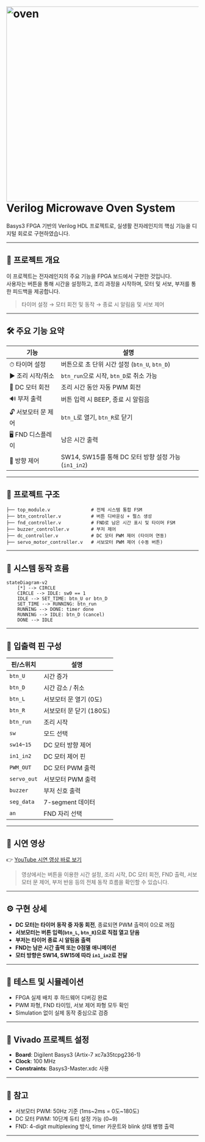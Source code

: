 # <img width="512" height="512" alt="oven" src="https://github.com/user-attachments/assets/16a6bf9d-d54f-4080-b7b1-4d1d6054fab6" /> Verilog Microwave Oven System  

Basys3 FPGA 기반의 Verilog HDL 프로젝트로, 실생활 전자레인지의 핵심 기능을 디지털 회로로 구현하였습니다.

---

## 📌 프로젝트 개요

이 프로젝트는 전자레인지의 주요 기능을 FPGA 보드에서 구현한 것입니다.  
사용자는 버튼을 통해 시간을 설정하고, 조리 과정을 시작하며, 모터 및 서보, 부저를 통한 피드백을 제공합니다.

> 타이머 설정 → 모터 회전 및 동작 → 종료 시 알림음 및 서보 제어  

---

## 🛠️ 주요 기능 요약

| 기능                  | 설명 |
|-----------------------|------|
| ⏱ 타이머 설정         | 버튼으로 초 단위 시간 설정 (`btn_U`, `btn_D`) |
| ▶ 조리 시작/취소      | `btn_run`으로 시작, `btn_D`로 취소 가능 |
| 🔄 DC 모터 회전        | 조리 시간 동안 자동 PWM 회전 |
| 🔊 부저 출력          | 버튼 입력 시 BEEP, 종료 시 알림음 |
| 🔓 서보모터 문 제어   | `btn_L`로 열기, `btn_R`로 닫기 |
| 🖥 FND 디스플레이     | 남은 시간 출력 |
| 🧭 방향 제어          | SW14, SW15를 통해 DC 모터 방향 설정 가능 (`in1_in2`) |

---

## 🔩 프로젝트 구조

```
├── top_module.v               # 전체 시스템 통합 FSM
├── btn_controller.v           # 버튼 디바운싱 + 펄스 생성
├── fnd_controller.v           # FND로 남은 시간 표시 및 타이머 FSM
├── buzzer_controller.v        # 부저 제어
├── dc_controller.v            # DC 모터 PWM 제어 (타이머 연동)
├── servo_motor_controller.v   # 서보모터 PWM 제어 (수동 버튼)
```

---

## 🧠 시스템 동작 흐름

```mermaid
stateDiagram-v2
    [*] --> CIRCLE
    CIRCLE --> IDLE: sw0 == 1
    IDLE --> SET_TIME: btn_U or btn_D
    SET_TIME --> RUNNING: btn_run
    RUNNING --> DONE: timer done
    RUNNING --> IDLE: btn_D (cancel)
    DONE --> IDLE
```

---

## 📐 입출력 핀 구성

| 핀/스위치    | 설명 |
|--------------|------|
| `btn_U`      | 시간 증가 |
| `btn_D`      | 시간 감소 / 취소 |
| `btn_L`      | 서보모터 문 열기 (0도) |
| `btn_R`      | 서보모터 문 닫기 (180도) |
| `btn_run`    | 조리 시작 |
| `sw`         | 모드 선택 |
| `sw14~15`    | DC 모터 방향 제어 |
| `in1_in2`    | DC 모터 제어 핀 |
| `PWM_OUT`    | DC 모터 PWM 출력 |
| `servo_out`  | 서보모터 PWM 출력 |
| `buzzer`     | 부저 신호 출력 |
| `seg_data`   | 7-segment 데이터 |
| `an`         | FND 자리 선택 |

---

## 🎥 시연 영상

👉 [YouTube 시연 영상 바로 보기](https://youtube.com/shorts/ziCvCQJrvrs)

> 영상에서는 버튼을 이용한 시간 설정, 조리 시작, DC 모터 회전, FND 출력, 서보모터 문 제어, 부저 반응 등의 전체 동작 흐름을 확인할 수 있습니다.

---

## ⚙️ 구현 상세

- **DC 모터는 타이머 동작 중 자동 회전**, 종료되면 PWM 출력이 0으로 꺼짐
- **서보모터는 버튼 입력(`btn_L`, `btn_R`)으로 직접 열고 닫음**
- **부저는 타이머 종료 시 알림음 출력**
- **FND는 남은 시간 출력 또는 0점멸 애니메이션**
- **모터 방향은 SW14, SW15에 따라 `in1_in2`로 전달**

---

## 🧪 테스트 및 시뮬레이션

- FPGA 실제 배치 후 하드웨어 디버깅 완료
- PWM 파형, FND 타이밍, 서보 제어 파형 모두 확인
- Simulation 없이 실제 동작 중심으로 검증

---

## 📁 Vivado 프로젝트 설정

- **Board**: Digilent Basys3 (Artix-7 xc7a35tcpg236-1)
- **Clock**: 100 MHz
- **Constraints**: Basys3-Master.xdc 사용

---

## 📌 참고

- 서보모터 PWM: 50Hz 기준 (1ms~2ms = 0도~180도)
- DC 모터 PWM: 10단계 듀티 설정 가능 (0~9)
- FND: 4-digit multiplexing 방식, timer 카운트와 blink 상태 병행 출력

---
